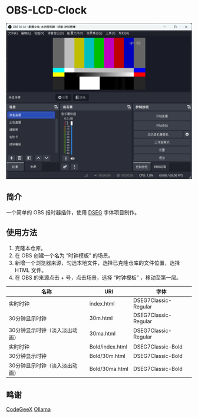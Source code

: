 # OBS-LCD-Clock

![Screenshot](./imgs/screenshot.png)

## 简介

一个简单的 OBS 报时器插件，使用 [DSEG](https://github.com/keshikan/DSEG) 字体项目制作。

## 使用方法

1. 克隆本仓库。
2. 在 OBS 创建一个名为 “时钟模板” 的场景。
3. 新增一个浏览器来源，勾选本地文件，选择已克隆仓库的文件位置，选择 HTML 文件。
4. 在 OBS 的来源点击 + 号，点击场景，选择 “时钟模板” ，移动至第一层。

| 名称 | URI | 字体 |
| ---- | ---- | ---- |
| 实时时钟 | index.html | DSEG7Classic-Regular |
| 30分钟显示时钟 | 30m.html | DSEG7Classic-Regular |
| 30分钟显示时钟（淡入淡出动画）| 30ma.html | DSEG7Classic-Regular |
| 实时时钟 | Bold/index.html | DSEG7Classic-Bold |
| 30分钟显示时钟 | Bold/30m.html | DSEG7Classic-Bold |
| 30分钟显示时钟（淡入淡出动画）| Bold/30ma.html | DSEG7Classic-Bold |

## 鸣谢
[CodeGeeX](https://codegeex.cn)
[Ollama](https://ollama.com)
